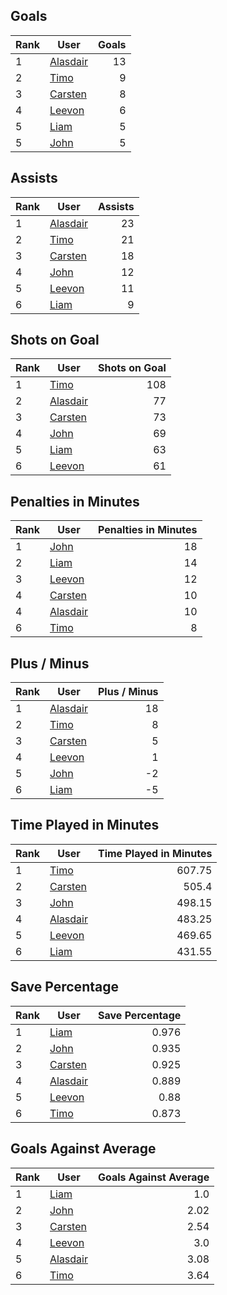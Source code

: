 ## Goals
| Rank | User | Goals |
| :--- | ---- | ---------: |
| 1 | [Alasdair](https://github.com/llevasseur/world-juniors-2022/blob/master/ROSTERS.md#Alasdair) |  13 |
| 2 | [Timo](https://github.com/llevasseur/world-juniors-2022/blob/master/ROSTERS.md#Timo) |  9 |
| 3 | [Carsten](https://github.com/llevasseur/world-juniors-2022/blob/master/ROSTERS.md#Carsten) |  8 |
| 4 | [Leevon](https://github.com/llevasseur/world-juniors-2022/blob/master/ROSTERS.md#Leevon) |  6 |
| 5 | [Liam](https://github.com/llevasseur/world-juniors-2022/blob/master/ROSTERS.md#Liam) |  5 |
| 5 | [John](https://github.com/llevasseur/world-juniors-2022/blob/master/ROSTERS.md#John) |  5 |
## Assists
| Rank | User | Assists |
| :--- | ---- | ---------: |
| 1 | [Alasdair](https://github.com/llevasseur/world-juniors-2022/blob/master/ROSTERS.md#Alasdair) |  23 |
| 2 | [Timo](https://github.com/llevasseur/world-juniors-2022/blob/master/ROSTERS.md#Timo) |  21 |
| 3 | [Carsten](https://github.com/llevasseur/world-juniors-2022/blob/master/ROSTERS.md#Carsten) |  18 |
| 4 | [John](https://github.com/llevasseur/world-juniors-2022/blob/master/ROSTERS.md#John) |  12 |
| 5 | [Leevon](https://github.com/llevasseur/world-juniors-2022/blob/master/ROSTERS.md#Leevon) |  11 |
| 6 | [Liam](https://github.com/llevasseur/world-juniors-2022/blob/master/ROSTERS.md#Liam) |  9 |
## Shots on Goal
| Rank | User | Shots on Goal |
| :--- | ---- | ---------: |
| 1 | [Timo](https://github.com/llevasseur/world-juniors-2022/blob/master/ROSTERS.md#Timo) |  108 |
| 2 | [Alasdair](https://github.com/llevasseur/world-juniors-2022/blob/master/ROSTERS.md#Alasdair) |  77 |
| 3 | [Carsten](https://github.com/llevasseur/world-juniors-2022/blob/master/ROSTERS.md#Carsten) |  73 |
| 4 | [John](https://github.com/llevasseur/world-juniors-2022/blob/master/ROSTERS.md#John) |  69 |
| 5 | [Liam](https://github.com/llevasseur/world-juniors-2022/blob/master/ROSTERS.md#Liam) |  63 |
| 6 | [Leevon](https://github.com/llevasseur/world-juniors-2022/blob/master/ROSTERS.md#Leevon) |  61 |
## Penalties in Minutes
| Rank | User | Penalties in Minutes |
| :--- | ---- | ---------: |
| 1 | [John](https://github.com/llevasseur/world-juniors-2022/blob/master/ROSTERS.md#John) |  18 |
| 2 | [Liam](https://github.com/llevasseur/world-juniors-2022/blob/master/ROSTERS.md#Liam) |  14 |
| 3 | [Leevon](https://github.com/llevasseur/world-juniors-2022/blob/master/ROSTERS.md#Leevon) |  12 |
| 4 | [Carsten](https://github.com/llevasseur/world-juniors-2022/blob/master/ROSTERS.md#Carsten) |  10 |
| 4 | [Alasdair](https://github.com/llevasseur/world-juniors-2022/blob/master/ROSTERS.md#Alasdair) |  10 |
| 6 | [Timo](https://github.com/llevasseur/world-juniors-2022/blob/master/ROSTERS.md#Timo) |  8 |
## Plus / Minus
| Rank | User | Plus / Minus |
| :--- | ---- | ---------: |
| 1 | [Alasdair](https://github.com/llevasseur/world-juniors-2022/blob/master/ROSTERS.md#Alasdair) |  18 |
| 2 | [Timo](https://github.com/llevasseur/world-juniors-2022/blob/master/ROSTERS.md#Timo) |  8 |
| 3 | [Carsten](https://github.com/llevasseur/world-juniors-2022/blob/master/ROSTERS.md#Carsten) |  5 |
| 4 | [Leevon](https://github.com/llevasseur/world-juniors-2022/blob/master/ROSTERS.md#Leevon) |  1 |
| 5 | [John](https://github.com/llevasseur/world-juniors-2022/blob/master/ROSTERS.md#John) |  -2 |
| 6 | [Liam](https://github.com/llevasseur/world-juniors-2022/blob/master/ROSTERS.md#Liam) |  -5 |
## Time Played in Minutes
| Rank | User | Time Played in Minutes |
| :--- | ---- | ---------: |
| 1 | [Timo](https://github.com/llevasseur/world-juniors-2022/blob/master/ROSTERS.md#Timo) |  607.75 |
| 2 | [Carsten](https://github.com/llevasseur/world-juniors-2022/blob/master/ROSTERS.md#Carsten) |  505.4 |
| 3 | [John](https://github.com/llevasseur/world-juniors-2022/blob/master/ROSTERS.md#John) |  498.15 |
| 4 | [Alasdair](https://github.com/llevasseur/world-juniors-2022/blob/master/ROSTERS.md#Alasdair) |  483.25 |
| 5 | [Leevon](https://github.com/llevasseur/world-juniors-2022/blob/master/ROSTERS.md#Leevon) |  469.65 |
| 6 | [Liam](https://github.com/llevasseur/world-juniors-2022/blob/master/ROSTERS.md#Liam) |  431.55 |
## Save Percentage
| Rank | User | Save Percentage |
| :--- | ---- | ---------: |
| 1 | [Liam](https://github.com/llevasseur/world-juniors-2022/blob/master/ROSTERS.md#Liam) |  0.976 |
| 2 | [John](https://github.com/llevasseur/world-juniors-2022/blob/master/ROSTERS.md#John) |  0.935 |
| 3 | [Carsten](https://github.com/llevasseur/world-juniors-2022/blob/master/ROSTERS.md#Carsten) |  0.925 |
| 4 | [Alasdair](https://github.com/llevasseur/world-juniors-2022/blob/master/ROSTERS.md#Alasdair) |  0.889 |
| 5 | [Leevon](https://github.com/llevasseur/world-juniors-2022/blob/master/ROSTERS.md#Leevon) |  0.88 |
| 6 | [Timo](https://github.com/llevasseur/world-juniors-2022/blob/master/ROSTERS.md#Timo) |  0.873 |
## Goals Against Average
| Rank | User | Goals Against Average |
| :--- | ---- | ---------: |
| 1 | [Liam](https://github.com/llevasseur/world-juniors-2022/blob/master/ROSTERS.md#Liam) |  1.0 |
| 2 | [John](https://github.com/llevasseur/world-juniors-2022/blob/master/ROSTERS.md#John) |  2.02 |
| 3 | [Carsten](https://github.com/llevasseur/world-juniors-2022/blob/master/ROSTERS.md#Carsten) |  2.54 |
| 4 | [Leevon](https://github.com/llevasseur/world-juniors-2022/blob/master/ROSTERS.md#Leevon) |  3.0 |
| 5 | [Alasdair](https://github.com/llevasseur/world-juniors-2022/blob/master/ROSTERS.md#Alasdair) |  3.08 |
| 6 | [Timo](https://github.com/llevasseur/world-juniors-2022/blob/master/ROSTERS.md#Timo) |  3.64 |
